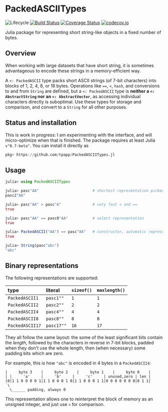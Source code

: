 # PackedASCIITypes

![Lifecycle](https://img.shields.io/badge/lifecycle-experimental-orange.svg)
[![Build Status](https://travis-ci.org/tpapp/PackedASCIITypes.jl.svg?branch=master)](https://travis-ci.org/tpapp/PackedASCIITypes.jl)
[![Coverage Status](https://coveralls.io/repos/tpapp/PackedASCIITypes.jl/badge.svg?branch=master&service=github)](https://coveralls.io/github/tpapp/PackedASCIITypes.jl?branch=master)
[![codecov.io](http://codecov.io/github/tpapp/PackedASCIITypes.jl/coverage.svg?branch=master)](http://codecov.io/github/tpapp/PackedASCIITypes.jl?branch=master)

Julia package for representing short string-like objects in a fixed number of bytes.

## Overview

When working with large datasets that have short string, it is sometimes advantageous to encode these strings in a memory-efficient way.

A `<: PackedASCII` type packs short ASCII strings (of 7-bit characters) into blocks of 1, 2, 4, 8, or 16 bytes. Operations like `==`, `<`, `hash`, and conversions to and from `String` are defined, but a `<: PackedASCII` type is **neither a `<: AbstractString` nor an `<: AbstractVector`**, as accessing individual characters directly is suboptimal. Use these types for storage and comparison, and convert to a `String` for all other purposes.

## Status and installation

This is work in progress: I am experimenting with the interface, and will micro-optimize when that is finished. The package requires at least Julia `v"0.7-beta"`. You can install it directly as

```julia
pkg> https://github.com/tpapp/PackedASCIITypes.jl
```

## Usage

```julia
julia> using PackedASCIITypes

julia> pasc"AA"                        # shortest representation picked automatically
pasc2"AA"

julia> pasc"AA" > pasc"A"              # very fast < and ==
true

julia> pasc"AA" == pasc8"AA"           # select representation
true

julia> PackedASCII("AA") == pasc"AA"   # constructor, automatic representation
true

julia> String(pasc"abc")
"abc"
```

## Binary representations

The following representations are supported:

| type            | literal    | `sizeof()` | `maxlength()` |
|:----------------|:-----------|:-----------|:--------------|
| `PackedASCII1`  | `pasc1""`  | `1`        | `1`           |
| `PackedASCII2`  | `pasc2""`  | `2`        | `2`           |
| `PackedASCII4`  | `pasc4""`  | `4`        | `4`           |
| `PackedASCII8`  | `pasc8""`  | `8`        | `8`           |
| `PackedASCII17` | `pasc17""` | `16`       | `17`          |

They all follow the same layout: the some of the least significant bits contain the *length*, followed by the characters in reverse in 7-bit blocks, padded when they don't use the whole length, then (when necessary) some padding bits which are zero.

For example, this is how `"abc"` is encoded in 4 bytes in a `PackedASCII4`:

```
|     byte 3    |     byte 2    |     byte 1    |     byte 0    |
| |     'a'     |     'b'     |     'c'     | unused,zero | len |
|0|1 1 0 0 0 0 1|1 1 0 0 0 1 0|1 1 0 0 0 1 1|0 0 0 0 0 0 0|0 1 1|
 \
  \______ padding, always 0
```

This representation allows one to reinterpret the block of memory as an unsigned integer, and just use `<` for comparison.
